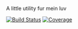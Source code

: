 A little utility fur mein luv

[![Build Status](https://travis-ci.org/fopina/dedofeup.svg?branch=master)](https://travis-ci.org/fopina/dedofeup)
[![Coverage](http://gocover.io/_badge/github.com/fopina/dedofeup/dedofeup)](https://gocover.io/_/github.com/fopina/dedofeup/dedofeup/)
